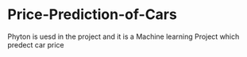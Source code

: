 # Price-Prediction-of-Cars
Phyton is uesd in the project and it is a Machine learning Project which predect car price 
